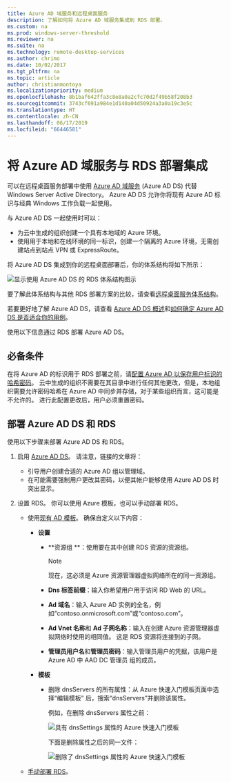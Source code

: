 ```yaml
---
title: Azure AD 域服务和远程桌面服务
description: 了解如何将 Azure AD 域服务集成到 RDS 部署。
ms.custom: na
ms.prod: windows-server-threshold
ms.reviewer: na
ms.suite: na
ms.technology: remote-desktop-services
ms.author: chrimo
ms.date: 10/02/2017
ms.tgt_pltfrm: na
ms.topic: article
author: christianmontoya
ms.localizationpriority: medium
ms.openlocfilehash: 8b1baf642ffa3c8e8a0a2cfc70d2f49b58f208b3
ms.sourcegitcommit: 3743cf691a984e1d140a04d50924a3a0a19c3e5c
ms.translationtype: HT
ms.contentlocale: zh-CN
ms.lasthandoff: 06/17/2019
ms.locfileid: "66446581"
---
```

# <a name="integrate-azure-ad-domain-services-with-your-rds-deployment"></a>将 Azure AD 域服务与 RDS 部署集成

可以在远程桌面服务部署中使用 [Azure AD 域服务](/azure/active-directory-domain-services/active-directory-ds-overview) (Azure AD DS) 代替 Windows Server Active Directory。 Azure AD DS 允许你将现有 Azure AD 标识与经典 Windows 工作负载一起使用。

与 Azure AD DS 一起使用时可以： 
- 为云中生成的组织创建一个具有本地域的 Azure 环境。 
- 使用用于本地和在线环境的同一标识，创建一个隔离的 Azure 环境，无需创建站点到站点 VPN 或 ExpressRoute。 

将 Azure AD DS 集成到你的远程桌面部署后，你的体系结构将如下所示：

![显示使用 Azure AD DS 的 RDS 体系结构图示](media/aadds-rds.png)

要了解此体系结构与其他 RDS 部署方案的比较，请查看[远程桌面服务体系结构](desktop-hosting-logical-architecture.md)。

若要更好地了解 Azure AD DS，请查看 [Azure AD DS 概述](/azure/active-directory-domain-services/active-directory-ds-overview)和[如何确定 Azure AD DS 是否适合你的用例](/azure/active-directory-domain-services/active-directory-ds-comparison)。

使用以下信息通过 RDS 部署 Azure AD DS。

## <a name="prerequisites"></a>必备条件

在将 Azure AD 的标识用于 RDS 部署之前，请[配置 Azure AD 以保存用户标识的哈希密码](/azure/active-directory-domain-services/active-directory-ds-getting-started-password-sync)。 云中生成的组织不需要在其目录中进行任何其他更改，但是，本地组织需要允许密码哈希在 Azure AD 中同步并存储，对于某些组织而言，这可能是不允许的。 进行此配置更改后，用户必须重置密码。

## <a name="deploy-azure-ad-ds-and-rds"></a>部署 Azure AD DS 和 RDS 
使用以下步骤来部署 Azure AD DS 和 RDS。

1. 启用 [Azure AD DS](/azure/active-directory-domain-services/active-directory-ds-getting-started)。 请注意，链接的文章将：
   - 引导用户创建合适的 Azure AD 组以管理域。
   - 在可能需要强制用户更改其密码，以便其帐户能够使用 Azure AD DS 时突出显示。
   
2. 设置 RDS。 你可以使用 Azure 模板，也可以手动部署 RDS。
   - 使用[现有 AD 模板](https://azure.microsoft.com/resources/templates/rds-deployment-existing-ad/)。 确保自定义以下内容：
   
     - **设置**
       - **资源组 **：使用要在其中创建 RDS 资源的资源组。
         > [!NOTE] 
         > 现在，这必须是 Azure 资源管理器虚拟网络所在的同一资源组。

       - **Dns 标签前缀**：输入你希望用户用于访问 RD Web 的 URL。
       - **Ad 域名**：输入 Azure AD 实例的全名，例如“contoso.onmicrosoft.com”或“contoso.com”。
       - **Ad Vnet 名称**和 **Ad 子网名称**：输入在创建 Azure 资源管理器虚拟网络时使用的相同值。 这是 RDS 资源将连接到的子网。
       - **管理员用户名**和**管理员密码**：输入管理员用户的凭据，该用户是 Azure AD 中 AAD DC 管理员  组的成员。
   
     - **模板**
        - 删除 dnsServers  的所有属性：从 Azure 快速入门模板页面中选择“编辑模板”  后，搜索“dnsServers”并删除该属性。 

           例如，在删除 dnsServers  属性之前：
      
           ![具有 dnsSettings 属性的 Azure 快速入门模板](media/rds-remove-dnssettings-before.png)

           下面是删除属性之后的同一文件：

           ![删除了 dnsSettings 属性的 Azure 快速入门模板](media/rds-remove-dnssettings-after.png)
   
   - [手动部署 RDS](rds-deploy-infrastructure.md)。 

